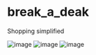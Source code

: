 # break_a_deak

Shopping simplified

![image](https://user-images.githubusercontent.com/72254221/212971831-421391c7-b695-42f8-a37f-1b8fd7d706b9.png)
![image](https://user-images.githubusercontent.com/72254221/212971920-f525b5ac-4241-4670-8cf8-db10d8fb52ec.png)
![image](https://user-images.githubusercontent.com/72254221/212972124-16ec8f9b-612f-4ead-8297-d9a7c22de74d.png)
